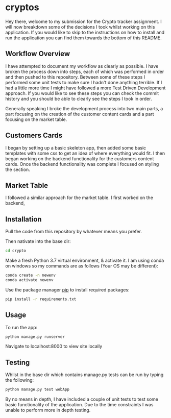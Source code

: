 # cryptos

Hey there, welcome to my submission for the Crypto tracker assignment. I will now breakdown some of the decisions I took whilst working on this application. If you would like to skip to the instructions on how to install and run the application you can find them towards the bottom of this README. 

## Workflow Overview

I have attempted to document my workflow as clearly as possible. I have broken the process down into steps, each of which was performed in order and then pushed to this repository. Between some of these steps I performed some unit tests to make sure I hadn't done anything terrible. If I had a little more time I might have followed a more Test Driven Development approach. If you would like to see these steps you can check the commit history and you should be able to clearly see the steps I took in order. 

Generally speaking I broke the development process into two main parts, a part focusing on the creation of the customer content cards and a part focusing on the market table.

## Customers Cards 

I began by setting up a basic skeleton app, then added some basic templates with some css to get an idea of where everything would fit. I then began working on the backend functionality for the customers content cards. Once the backend functionality was complete I focused on styling the section.


## Market Table

I followed a similar approach for the market table. I first worked on the backend, 

## Installation

Pull the code from this repository by whatever means you prefer.

Then nativate into the base dir:

```bash
cd crypto
```

Make a fresh Python 3.7 virtual environment, & activate it. I am using conda on windows so my commands are as follows (Your OS may be different):

```bash
conda create -n newenv
conda activate newenv
```

Use the package manager [pip](https://pip.pypa.io/en/stable/) to install required packages:

```bash
pip install -r requirements.txt
```

## Usage

To run the app: 

```bash
python manage.py runserver
```

Navigate to localhost:8000 to view site locally

## Testing

Whilst in the base dir which contains manage.py tests can be run by typing the following:

```bash
python manage.py test webApp
```

By no means in depth, I have included a couple of unit tests to test some basic functionality of the application. Due to the time constraints I was unable to perform more in depth testing. 

